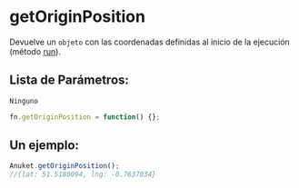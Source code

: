 # getOriginPosition

Devuelve un `objeto` con las coordenadas definidas al inicio de la ejecución (método [run](/docs/modules/run.html#run)).


## Lista de Parámetros:
`Ninguno`

```js
fn.getOriginPosition = function() {};
```

## Un ejemplo:

```js
Anuket.getOriginPosition();
//{lat: 51.5180094, lng: -0.7637034}
```
